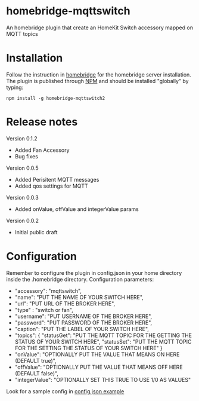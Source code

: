 # homebridge-mqttswitch
An homebridge plugin that create an HomeKit Switch accessory mapped on MQTT topics

# Installation
Follow the instruction in [homebridge](https://www.npmjs.com/package/homebridge) for the homebridge server installation.
The plugin is published through [NPM](https://www.npmjs.com/package/homebridge-mqttswitch2) and should be installed "globally" by typing:

    npm install -g homebridge-mqttswitch2
    
# Release notes
Version 0.1.2
+ Added Fan Accessory
+ Bug fixes

Version 0.0.5
+ Added Perisitent MQTT messages
+ Added qos settings for MQTT

Version 0.0.3
+ Added onValue, offValue and integerValue params

Version 0.0.2
+ Initial public draft

# Configuration
Remember to configure the plugin in config.json in your home directory inside the .homebridge directory. Configuration parameters:
+ "accessory": "mqttswitch",
+ "name": "PUT THE NAME OF YOUR SWITCH HERE",
+ "url": "PUT URL OF THE BROKER HERE",
+ "type" : "switch or fan",
+ "username": "PUT USERNAME OF THE BROKER HERE",
+ "password": "PUT PASSWORD OF THE BROKER HERE",
+ "caption": "PUT THE LABEL OF YOUR SWITCH HERE",
+ "topics": {
 	"statusGet": 	"PUT THE MQTT TOPIC FOR THE GETTING THE STATUS OF YOUR SWITCH HERE",
 	"statusSet": 	"PUT THE MQTT TOPIC FOR THE SETTING THE STATUS OF YOUR SWITCH HERE"
	}
+ "onValue": "OPTIONALLY PUT THE VALUE THAT MEANS ON HERE (DEFAULT true)",
+ "offValue": "OPTIONALLY PUT THE VALUE THAT MEANS OFF HERE (DEFAULT false)",
+ "integerValue": "OPTIONALLY SET THIS TRUE TO USE 1/0 AS VALUES"

Look for a sample config in [config.json example](https://github.com/jammer99/homebridge-mqttswitch2/blob/master/config.json)
